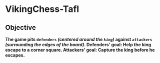 # VikingChess-Tafl


## Objective 
**The game pits `defenders` _(centered around the `king`)_ against `attackers` _(surrounding the edges of the board)_.
Defenders' goal: Help the king escape to a corner square.
Attackers' goal: Capture the king before he escapes.**

